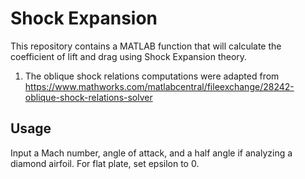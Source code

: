Shock Expansion
===============

This repository contains a MATLAB function that will calculate the coefficient of lift and drag using Shock Expansion theory.

1.  The oblique shock relations computations were adapted from https://www.mathworks.com/matlabcentral/fileexchange/28242-oblique-shock-relations-solver

Usage
-----
Input a Mach number, angle of attack, and a half angle if analyzing a diamond airfoil. For flat plate, set epsilon to 0.
